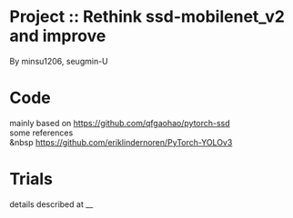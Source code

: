 # Project :: Rethink ssd-mobilenet_v2 and improve
By minsu1206, seugmin-U


# Code
mainly based on https://github.com/qfgaohao/pytorch-ssd
<br> some references
<br> &nbsp https://github.com/eriklindernoren/PyTorch-YOLOv3
  
# Trials
details described at __

